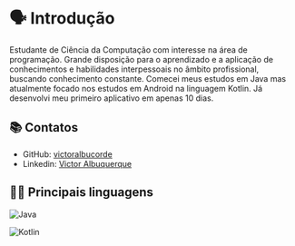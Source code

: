 
# 🗣 Introdução

Estudante de Ciência da Computação com interesse na área de programação. Grande disposição para o aprendizado e a aplicação de conhecimentos e habilidades interpessoais no âmbito profissional, buscando conhecimento constante. Comecei meus estudos em Java mas atualmente focado nos estudos em Android na linguagem Kotlin. Já desenvolvi meu primeiro aplicativo em apenas 10 dias.

## 📚 Contatos
- GitHub: [victoralbucorde](https://github.com/victoralbucorde)
- Linkedin: [Victor Albuquerque](https://www.linkedin.com/in/victor-albuquerque-b96224267/) 

## 👨‍💻 Principais linguagens
![Java](https://img.shields.io/badge/Java-000?style=for-the-badge&logo=java)

![Kotlin](https://img.shields.io/badge/Kotlin-000?style=for-the-badge&logo=java)
